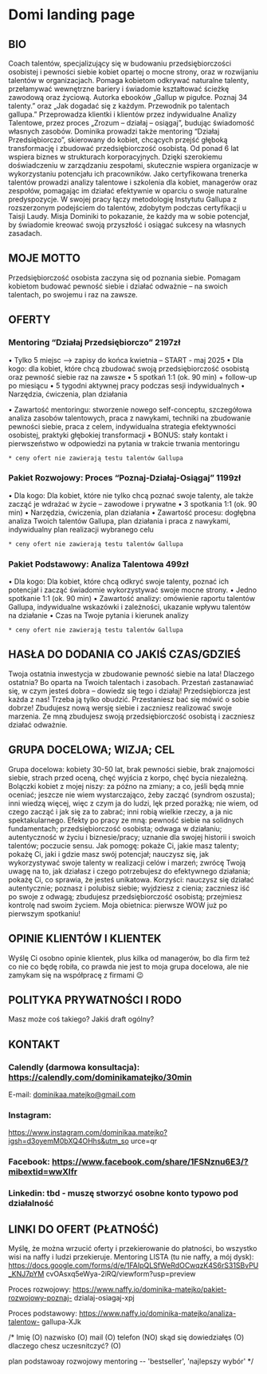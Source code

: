 # Domi landing page

## BIO

Coach talentów, specjalizujący się w budowaniu przedsiębiorczości osobistej i pewności siebie kobiet opartej o mocne strony, oraz w rozwijaniu talentów w organizacjach. Pomaga kobietom odkrywać naturalne talenty, przełamywać wewnętrzne bariery i świadomie kształtować ścieżkę zawodową oraz życiową. Autorka ebooków „Gallup w pigułce. Poznaj 34 talenty.” oraz „Jak dogadać się z każdym. Przewodnik po talentach gallupa.” Przeprowadza klientki i klientów przez indywidualne Analizy Talentowe, przez proces „Zrozum – działaj – osiągaj”, budując świadomość własnych zasobów. Dominika prowadzi także mentoring “Działaj Przedsiębiorczo”, skierowany do kobiet, chcących przejść głęboką transformację i zbudować przedsiębiorczość osobistą. Od ponad 6 lat wspiera biznes w strukturach korporacyjnych. Dzięki szerokiemu doświadczeniu w zarządzaniu zespołami, skutecznie wspiera organizacje w wykorzystaniu potencjału ich pracowników. Jako certyfikowana trenerka talentów prowadzi analizy talentowe i szkolenia dla kobiet, managerów oraz zespołów, pomagając im działać efektywnie w oparciu o swoje naturalne predyspozycje. W swojej pracy łączy metodologię Instytutu Gallupa z rozszerzonym podejściem do talentów,
zdobytym podczas certyfikacji u Taisji Laudy. Misja Dominiki to pokazanie, że każdy ma w sobie potencjał, by świadomie kreować swoją przyszłość i osiągać sukcesy na własnych zasadach.

## MOJE MOTTO

Przedsiębiorczość osobista zaczyna się od poznania siebie. Pomagam kobietom budować pewność siebie i działać odważnie – na swoich talentach, po swojemu i raz na zawsze.

## OFERTY

### Mentoring “Działaj Przedsiębiorczo” 2197zł

• Tylko 5 miejsc --> zapisy do końca kwietnia – START - maj 2025
• Dla kogo: dla kobiet, które chcą zbudować swoją przedsiębiorczość osobistą
oraz pewność siebie raz na zawsze
• 5 spotkań 1:1 (ok. 90 min) + follow-up po miesiącu
• 5 tygodni aktywnej pracy podczas sesji indywidualnych
• Narzędzia, ćwiczenia, plan działania

• Zawartość mentoringu: stworzenie nowego self-conceptu, szczegółowa analiza
zasobów talentowych, praca z nawykami, techniki na zbudowanie pewności
siebie, praca z celem, indywidualna strategia efektywności osobistej, praktyki
głębokiej transformacji
• BONUS: stały kontakt i pierwszeństwo w odpowiedzi na pytania w trakcie
trwania mentoringu

    * ceny ofert nie zawierają testu talentów Gallupa

### Pakiet Rozwojowy: Proces “Poznaj-Działaj-Osiągaj” 1199zł

• Dla kogo: Dla kobiet, które nie tylko chcą poznać swoje talenty, ale także zacząć
je wdrażać w życie – zawodowe i prywatne
• 3 spotkania 1:1 (ok. 90 min)
• Narzędzia, ćwiczenia, plan działania
• Zawartość procesu: dogłębna analiza Twoich talentów Gallupa, plan działania i
praca z nawykami, indywidualny plan realizacji wybranego celu

    * ceny ofert nie zawierają testu talentów Gallupa

### Pakiet Podstawowy: Analiza Talentowa 499zł

• Dla kogo: Dla kobiet, które chcą odkryć swoje talenty, poznać ich potencjał i
zacząć świadomie wykorzystywać swoje mocne strony.
• Jedno spotkanie 1:1 (ok. 90 min)
• Zawartość analizy: omówienie raportu talentów Gallupa, indywidualne
wskazówki i zależności, ukazanie wpływu talentów na działanie
• Czas na Twoje pytania i kierunek analizy

    * ceny ofert nie zawierają testu talentów Gallupa

## HASŁA DO DODANIA CO JAKIŚ CZAS/GDZIEŚ

Twoja ostatnia inwestycja w zbudowanie pewność siebie na lata! Dlaczego ostatnia? Bo oparta na Twoich talentach i zasobach.
Przestań zastanawiać się, w czym jesteś dobra – dowiedz się tego i działaj!
Przedsiębiorcza jest każda z nas! Trzeba ją tylko obudzić.
Przestaniesz bać się mówić o sobie dobrze!
Zbudujesz nową wersję siebie i zaczniesz realizować swoje marzenia.
Ze mną zbudujesz swoją przedsiębiorczość osobistą i zaczniesz działać odważnie.

## GRUPA DOCELOWA; WIZJA; CEL

Grupa docelowa: kobiety 30-50 lat, brak pewności siebie, brak znajomości siebie,
strach przed oceną, chęć wyjścia z korpo, chęć bycia niezależną.
Bolączki kobiet z mojej niszy: za późno na zmiany; a co, jeśli będą mnie oceniać;
jeszcze nie wiem wystarczająco, żeby zacząć (syndrom oszusta); inni wiedzą więcej,
więc z czym ja do ludzi, lęk przed porażką; nie wiem, od czego zacząć i jak się za to
zabrać; inni robią wielkie rzeczy, a ja nic spektakularnego.
Efekty po pracy ze mną: pewność siebie na solidnych fundamentach;
przedsiębiorczość osobista; odwaga w działaniu; autentyczność w życiu i
biznesie/pracy; uznanie dla swojej historii i swoich talentów; poczucie sensu.
Jak pomogę: pokaże Ci, jakie masz talenty; pokażę Ci, jaki i gdzie masz swój potencjał;
nauczysz się, jak wykorzystywać swoje talenty w realizacji celów i marzeń; zwrócę
Twoją uwagę na to, jak działasz i czego potrzebujesz do efektywnego działania; pokażę
Ci, co sprawia, że jesteś unikatowa.
Korzyści: nauczysz się działać autentycznie; poznasz i polubisz siebie; wyjdziesz z
cienia; zaczniesz iść po swoje z odwagą; zbudujesz przedsiębiorczość osobistą;
przejmiesz kontrolę nad swoim życiem.
Moja obietnica: pierwsze WOW już po pierwszym spotkaniu!

## OPINIE KLIENTÓW I KLIENTEK

Wyślę Ci osobno opinie klientek, plus kilka od managerów, bo dla firm też co nie co będę robiła, co prawda nie jest to moja grupa docelowa, ale nie zamykam się na współpracę z firmami 😉

## POLITYKA PRYWATNOŚCI I RODO

Masz może coś takiego? Jakiś draft ogólny?

## KONTAKT

### Calendly (darmowa konsultacja): https://calendly.com/dominikamatejko/30min

E-mail: dominikaa.matejko@gmail.com

### Instagram:

https://www.instagram.com/dominikaa.matejko?igsh=d3oyemM0bXQ4OHhs&utm_so
urce=qr

### Facebook: https://www.facebook.com/share/1FSNznu6E3/?mibextid=wwXIfr

### Linkedin: tbd - muszę stworzyć osobne konto typowo pod działalność

## LINKI DO OFERT (PŁATNOŚĆ)

Myślę, że można wrzucić oferty i przekierowanie do płatności, bo wszystko wisi na naffy i ludzi przekieruje.
Mentoring LISTA (tu nie naffy, a mój dysk):
https://docs.google.com/forms/d/e/1FAIpQLSfWeRdOCwqzK4S6rS31SBvPU_KNJ7pYM
cvOAsxq5eWya-2iRQ/viewform?usp=preview

Proces rozwojowy: https://www.naffy.io/dominika-matejko/pakiet-rozwojowy-poznaj-
dzialaj-osiagaj-xpj

Proces podstawowy: https://www.naffy.io/dominika-matejko/analiza-talentow-
gallupa-XJk

/\*
Imię (O)
nazwisko (O)
mail (O)
telefon (NO)
skąd się dowiedziałęs (O)
dlaczego chesz uczesnitczyć? (O)

plan
podstawoay
rozwojowy
mentoring -- 'bestseller', 'najlepszy wybór'
\*/
